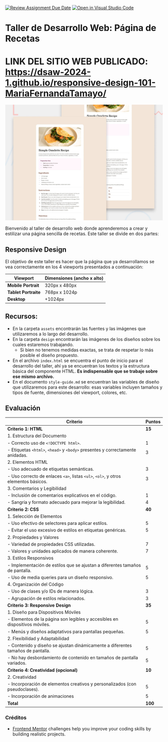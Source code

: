 [![Review Assignment Due Date](https://classroom.github.com/assets/deadline-readme-button-24ddc0f5d75046c5622901739e7c5dd533143b0c8e959d652212380cedb1ea36.svg)](https://classroom.github.com/a/fo_WrTrG)
[![Open in Visual Studio Code](https://classroom.github.com/assets/open-in-vscode-718a45dd9cf7e7f842a935f5ebbe5719a5e09af4491e668f4dbf3b35d5cca122.svg)](https://classroom.github.com/online_ide?assignment_repo_id=13710525&assignment_repo_type=AssignmentRepo)

# Taller de Desarrollo Web: Página de Recetas

# LINK DEL SITIO WEB PUBLICADO: https://dsaw-2024-1.github.io/responsive-design-101-MariaFernandaTamayo/

![Preview del diseño](./design/desktop-preview.jpg)

Bienvenido al taller de desarrollo web donde aprenderemos a crear y estilizar una página sencilla de recetas. Este taller se divide en dos partes:

## Responsive Design

El objetivo de este taller es hacer que la página que ya desarrollamos se vea correctamente en los 4 viewports presentados a continuación:

| Viewport             | Dimensiones (ancho x alto) |
| -------------------- | -------------------------- |
| **Mobile Portrait**  | 320px x 480px              |
| **Tablet Portraite** | 768px x 1024p              |
| **Desktop**          | +1024px                    |

## Recursos:

- En la carpeta `assets` encontrarán las fuentes y las imágenes que utilizaremos a lo largo del desarrollo.
- En la carpeta `design` encontrarán las imágenes de los diseños sobre los cuales estaremos trabajando.
  - Si bien no tenemos medidas exactas, se trata de respetar lo más posible el diseño propuesto.
- En el archivo `index.html` se encuentra el punto de inicio para el desarrollo del taller, ahí ya se encuentran los textos y la estructura básica del componente HTML. **Es indispensable que se trabaje sobre ese mismo archivo.**
- En el documento `style-guide.md` se encuentran las variables de diseño que utilizaremos para este desarrollo: esas variables incluyen tamaños y tipos de fuente, dimensiones del viewport, colores, etc.

## Evaluación

| Criterio                                                                           | Puntos  |
| ---------------------------------------------------------------------------------- | ------- |
| **Criterio 1: HTML**                                                               | **15**  |
| 1. Estructura del Documento                                                        |         |
| - Correcto uso de `<!DOCTYPE html>`.                                               | 1       |
| - Etiquetas `<html>`, `<head>` y `<body>` presentes y correctamente anidadas.      | 3       |
| 2. Elementos HTML                                                                  |         |
| - Uso adecuado de etiquetas semánticas.                                            | 3       |
| - Uso correcto de enlaces `<a>`, listas `<ul>`, `<ol>`, y otros elementos básicos. | 3       |
| 3. Comentarios y Legibilidad                                                       |         |
| - Inclusión de comentarios explicativos en el código.                              | 1       |
| - Sangría y formato adecuado para mejorar la legibilidad.                          | 4       |
| **Criterio 2: CSS**                                                                | **40**  |
| 1. Selección de Elementos                                                          |         |
| - Uso efectivo de selectores para aplicar estilos.                                 | 5       |
| - Evitar el uso excesivo de estilos en etiquetas genéricas.                        | 5       |
| 2. Propiedades y Valores                                                           |         |
| - Variedad de propiedades CSS utilizadas.                                          | 7       |
| - Valores y unidades aplicados de manera coherente.                                | 7       |
| 3. Estilos Responsivos                                                             |         |
| - Implementación de estilos que se ajustan a diferentes tamaños de pantalla.       | 5       |
| - Uso de media queries para un diseño responsivo.                                  | 5       |
| 4. Organización del Código                                                         |         |
| - Uso de clases y/o IDs de manera lógica.                                          | 3       |
| - Agrupación de estilos relacionados.                                              | 3       |
| **Criterio 3: Responsive Design**                                                  | **35**  |
| 1. Diseño para Dispositivos Móviles                                                |         |
| - Elementos de la página son legibles y accesibles en dispositivos móviles.        | 5       |
| - Menús y diseños adaptativos para pantallas pequeñas.                             | 5       |
| 2. Flexibilidad y Adaptabilidad                                                    |         |
| - Contenido y diseño se ajustan dinámicamente a diferentes tamaños de pantalla.    | 5       |
| - No hay desbordamiento de contenido en tamaños de pantalla variados.              | 5       |
| **Criterio 4: Creatividad (opcional)**                                             | **10**  |
| 2. Creatividad                                                                     |         |
| - Incorporación de elementos creativos y personalizados (con pseudoclases).        | 5       |
| - Incorporación de animaciones                                                     | 5       |
| **Total**                                                                          | **100** |

### Créditos

- [Frontend Mentor](https://www.frontendmentor.io) challenges help you improve your coding skills by building realistic projects.
